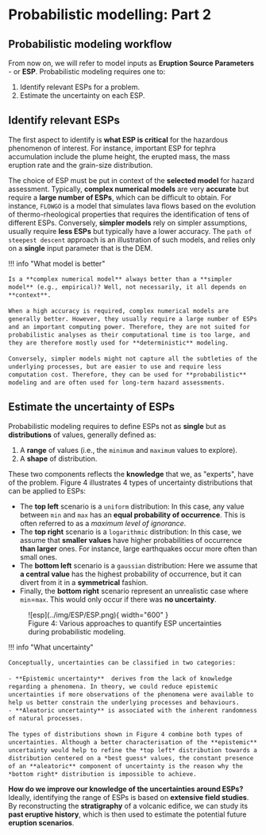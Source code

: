 # Probabilistic modelling: Part 2

## Probabilistic modeling workflow 

From now on, we will refer to model inputs as **Eruption Source Parameters** - or **ESP**. Probabilistic modeling requires one to:

1. Identify relevant ESPs for a problem.
2. Estimate the uncertainty on each ESP.

## Identify relevant ESPs 

The first aspect to identify is **what ESP is critical** for the hazardous phenomenon of interest. For instance, important ESP for tephra accumulation include the plume height, the erupted mass, the mass eruption rate and the grain-size distribution. 

The choice of ESP must be put in context of the **selected model** for hazard assessment. Typically, **complex numerical models** are very **accurate** but require a **large number of ESPs**, which can be difficult to obtain. For instance, `FLOWGO` is a model that simulates lava flows based on the evolution of thermo-rheological properties that requires the identification of tens of different ESPs. Conversely, **simpler models** rely on simpler assumptions, usually require **less ESPs** but typically have a lower accuracy. The `path of steepest descent` approach is an illustration of such models, and relies only on a **single** input parameter that is the DEM. 

!!! info "What model is better"

    Is a **complex numerical model** always better than a **simpler model** (e.g., empirical)? Well, not necessarily, it all depends on **context**.

    When a high accuracy is required, complex numerical models are generally better. However, they usually require a large number of ESPs and an important computing power. Therefore, they are not suited for probabilistic analyses as their computational time is too large, and they are therefore mostly used for **deterministic** modeling. 

    Conversely, simpler models might not capture all the subtleties of the underlying processes, but are easier to use and require less computation cost. Therefore, they can be used for **probabilistic** modeling and are often used for long-term hazard assessments. 

## Estimate the uncertainty of ESPs 

Probabilistic modeling requires to define ESPs not as **single** but as **distributions** of values, generally defined as:

1. A **range** of values (i.e., the `minimum` and `maximum` values to explore).
2. A **shape** of distribution. 

These two components reflects the **knowledge** that we, as "experts", have of the problem. Figure 4 illustrates 4 types of uncertainty distributions that can be applied to ESPs:

- The **top left** scenario is a `uniform` distribution: In this case, any value between `min` and `max` has an **equal probability of occurrence**. This is often referred to as a *maximum level of ignorance*. 
- The **top right** scenario is a `logarithmic` distribution: In this case, we assume that **smaller values** have higher probabilities of occurrence **than larger** ones. For instance, large earthquakes occur more often than small ones. 
- The **bottom left** scenario is a `gaussian` distribution: Here we assume that **a central value** has the highest probability of occurrence, but it can divert from it in a **symmetrical** fashion.
- Finally, the **bottom right** scenario represent an unrealistic case where `min`=`max`. This would only occur if there was **no uncertainty**.

<figure markdown>
  ![esp](../img/ESP/ESP.png){ width="600" }
  <figcaption>Figure 4: Various approaches to quantify ESP uncertainties during probabilistic modeling.</figcaption>
</figure>


!!! info "What uncertainty"

    Conceptually, uncertainties can be classified in two categories:

    - **Epistemic uncertainty**  derives from the lack of knowledge regarding a phenomena. In theory, we could reduce epistemic uncertainties if more observations of the phenomena were available to help us better constrain the underlying processes and behaviours.
    - **Aleatoric uncertainty** is associated with the inherent randomness of natural processes. 

    The types of distributions shown in Figure 4 combine both types of uncertainties. Although a better characterisation of the **epistemic** uncertainty would help to refine the *top left* distribution towards a distribution centered on a *best guess* values, the constant presence of an **aleatoric** component of uncertainty is the reason why the *bottom right* distribution is impossible to achieve.

**How do we improve our knowledge of the uncertainties around ESPs?** Ideally, identifying the range of ESPs is based on **extensive field studies**. By reconstructing the **stratigraphy** of a volcanic edifice, we can study its **past eruptive history**, which is then used to estimate the potential future **eruption scenarios**. 